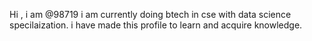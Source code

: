 Hi , i am @98719 i am currently doing btech in cse with data science specilaization.
i have made this profile to learn and acquire knowledge.
